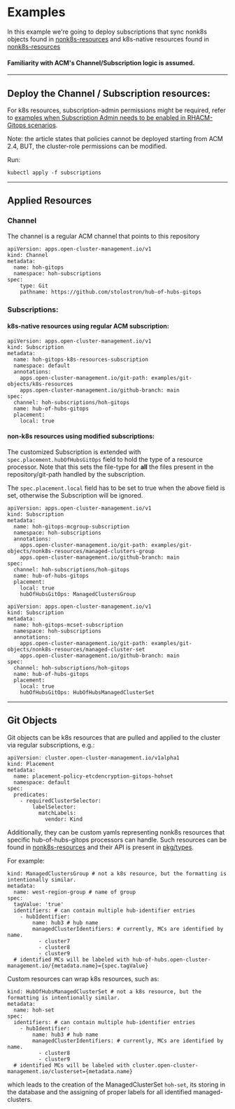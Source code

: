 # Examples
In this example we're going to deploy subscriptions that sync nonk8s objects found in 
[nonk8s-resources](examples/git-objects/nonk8s-resources) and k8s-native resources found in [nonk8s-resources](examples/git-objects/k8s-resources)

#### Familiarity with ACM's Channel/Subscription logic is assumed.

---
## Deploy the Channel / Subscription resources:
For k8s resources, subscription-admin permissions might be required, refer to
[examples when Subscription Admin needs to be enabled in RHACM-Gitops scenarios](https://access.redhat.com/solutions/6010251).

Note: the article states that policies cannot be deployed starting from ACM 2.4, BUT, the cluster-role permissions can be modified.

Run:
```
kubectl apply -f subscriptions
```

---
## Applied Resources
### Channel
The channel is a regular ACM channel that points to this repository
```
apiVersion: apps.open-cluster-management.io/v1
kind: Channel
metadata:
  name: hoh-gitops
  namespace: hoh-subscriptions
spec:
    type: Git
    pathname: https://github.com/stolostron/hub-of-hubs-gitops
```

### Subscriptions:
#### k8s-native resources using regular ACM subscription:
```
apiVersion: apps.open-cluster-management.io/v1
kind: Subscription
metadata:
  name: hoh-gitops-k8s-resources-subscription
  namespace: default
  annotations:
    apps.open-cluster-management.io/git-path: examples/git-objects/k8s-resources
    apps.open-cluster-management.io/github-branch: main
spec:
  channel: hoh-subscriptions/hoh-gitops
  name: hub-of-hubs-gitops
  placement:
    local: true
```
#### non-k8s resources using modified subscriptions:
The customized Subscription is extended with `spec.placement.hubOfHubsGitOps` field to hold the type of a resource processor.
Note that this sets the file-type for **all** the files present in the repository/git-path handled by the subscription.

The `spec.placement.local` field has to be set to true when the above field is set, otherwise the Subscription will be ignored.

```
apiVersion: apps.open-cluster-management.io/v1
kind: Subscription
metadata:
  name: hoh-gitops-mcgroup-subscription
  namespace: hoh-subscriptions
  annotations:
    apps.open-cluster-management.io/git-path: examples/git-objects/nonk8s-resources/managed-clusters-group
    apps.open-cluster-management.io/github-branch: main
spec:
  channel: hoh-subscriptions/hoh-gitops
  name: hub-of-hubs-gitops
  placement:
    local: true
    hubOfHubsGitOps: ManagedClustersGroup
```
```
apiVersion: apps.open-cluster-management.io/v1
kind: Subscription
metadata:
  name: hoh-gitops-mcset-subscription
  namespace: hoh-subscriptions
  annotations:
    apps.open-cluster-management.io/git-path: examples/git-objects/nonk8s-resources/managed-cluster-set
    apps.open-cluster-management.io/github-branch: main
spec:
  channel: hoh-subscriptions/hoh-gitops
  name: hub-of-hubs-gitops
  placement:
    local: true
    hubOfHubsGitOps: HubOfHubsManagedClusterSet
```
---
## Git Objects
Git objects can be k8s resources that are pulled and applied to the cluster via regular subscriptions, e.g.:
```
apiVersion: cluster.open-cluster-management.io/v1alpha1
kind: Placement
metadata:
  name: placement-policy-etcdencryption-gitops-hohset
  namespace: default
spec:
  predicates:
    - requiredClusterSelector:
        labelSelector:
          matchLabels:
            vendor: Kind
```

Additionally, they can be custom yamls representing nonk8s resources that specific hub-of-hubs-gitops processors can handle.
Such resources can be found in [nonk8s-resources](examples/git-objects/k8s-resources) and their API is present in 
[pkg/types](pkg/types).

For example:
```
kind: ManagedClustersGroup # not a k8s resource, but the formatting is intentionally similar.
metadata:
  name: west-region-group # name of group
spec:
  tagValue: 'true'
  identifiers: # can contain multiple hub-identifier entries
    - hubIdentifier:
        name: hub3 # hub name
        managedClusterIdentifiers: # currently, MCs are identified by name.
          - cluster7
          - cluster8
          - cluster9
  # identified MCs will be labeled with hub-of-hubs.open-cluster-management.io/{metadata.name}={spec.tagValue}
```

Custom resources can wrap k8s resources, such as:
```
kind: HubOfHubsManagedClusterSet # not a k8s resource, but the formatting is intentionally similar.
metadata:
  name: hoh-set
spec:
  identifiers: # can contain multiple hub-identifier entries
    - hubIdentifier:
        name: hub3 # hub name
        managedClusterIdentifiers: # currently, MCs are identified by name.
          - cluster8
          - cluster9
  # identified MCs will be labeled with cluster.open-cluster-management.io/clusterset={metadata.name}
```

which leads to the creation of the ManagedClusterSet `hoh-set`, its storing in the database and the assigning of proper labels for all identified managed-clusters.